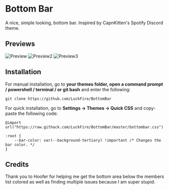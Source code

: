 # Bottom Bar
A nice, simple looking, bottom bar. Inspired by CapnKitten's Spotify Discord theme.

## Previews
![Preview](https://cdn.discordapp.com/attachments/399424790764716033/754248321937309746/unknown.png)
![Preview2](https://cdn.discordapp.com/attachments/399424790764716033/754248611512188957/unknown.png)
![Preview3](https://cdn.discordapp.com/attachments/399424790764716033/754248395018993704/unknown.png)

## Installation
For manual installation, go to  **your themes folder, open a command prompt / powershell / terminal / or git bash**  and enter the following:
```
git clone https://github.com/LuckFire/BottomBar
```

For quick installation, go to  **Settings -> Themes -> Quick CSS**  and copy-paste the following code:
```
@import url("https://raw.githack.com/LuckFire/BottomBar/master/bottombar.css")

:root {
	--bar-color: var(--background-tertiary) !important /* Changes the bar color. */
}
```

## Credits 
Thank you to Hoofer for helping me get the bottom area below the members list colored as well as finding multiple issues because I am super stupid.
